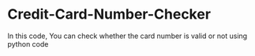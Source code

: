 # Credit-Card-Number-Checker
In this code, You can check whether the card number is valid or not using python code
